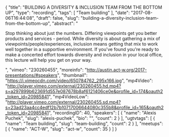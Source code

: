 {
  "title": "BUILDING A DIVERSITY & INCLUSION TEAM FROM THE BOTTOM UP",
  "type": "recording",
  "tags": [
    "Team building"
  ],
  "date": "2017-08-06T16:44:08",
  "draft": false,
  "slug": "building-a-diversity-inclusion-team-from-the-bottom-up",
  "abstract": "<p>Stop thinking about just the numbers. Differing viewpoints get you better products and services - period. While diversity is about gathering a mix of viewpoints/people/experiences, inclusion means getting that mix to work well together in a supportive environment. If you've found you're ready to make a concerted effort towards diversity and inclusion in your local office, this lecture will help you get on your way.</p>",
  "vimeo": "230260455",
  "moreinfo": "http://austin.act-w.org/2017-presentations/#speakers",
  "thumbnail": "https://i.vimeocdn.com/video/650784762_295x166.jpg",
  "mp4Video": "http://player.vimeo.com/external/230260455.hd.mp4?s=a297899b623691d557e087678b8af6121406ce0e&profile_id=174&oauth2_token_id=20985841",
  "mp4VideoLow": "http://player.vimeo.com/external/230260455.sd.mp4?s=23ad23aa4cc4edf12b7b10717006644080c355b8&profile_id=165&oauth2_token_id=20985841",
  "recordingID": 40,
  "speakers": [
    {
      "name": "Alexis Puchek",
      "slug": "alexis-puchek",
      "bio": "",
      "count": 2
    }
  ],
  "ugtvtags": [
    {
      "name": "Team building",
      "slug": "team-building",
      "count": 2
    }
  ],
  "meetups": [
    {
      "name": "ACT-W",
      "slug": "act-w",
      "count": 35
    }
  ]
}